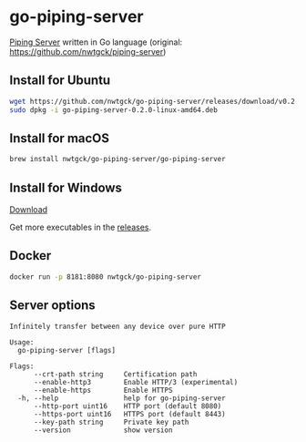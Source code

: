 # go-piping-server
[Piping Server](https://github.com/nwtgck/piping-server) written in Go language (original: <https://github.com/nwtgck/piping-server>)

## Install for Ubuntu
```bash
wget https://github.com/nwtgck/go-piping-server/releases/download/v0.2.0/go-piping-server-0.2.0-linux-amd64.deb
sudo dpkg -i go-piping-server-0.2.0-linux-amd64.deb 
```

## Install for macOS
```bash
brew install nwtgck/go-piping-server/go-piping-server
```

## Install for Windows
[Download](https://github.com/nwtgck/go-piping-server/releases/download/v0.2.0/go-piping-server-0.2.0-windows-amd64.zip)

Get more executables in the [releases](https://github.com/nwtgck/go-piping-server/releases).

## Docker

```bash
docker run -p 8181:8080 nwtgck/go-piping-server
```

## Server options

```
Infinitely transfer between any device over pure HTTP

Usage:
  go-piping-server [flags]

Flags:
      --crt-path string     Certification path
      --enable-http3        Enable HTTP/3 (experimental)
      --enable-https        Enable HTTPS
  -h, --help                help for go-piping-server
      --http-port uint16    HTTP port (default 8080)
      --https-port uint16   HTTPS port (default 8443)
      --key-path string     Private key path
      --version             show version
```
